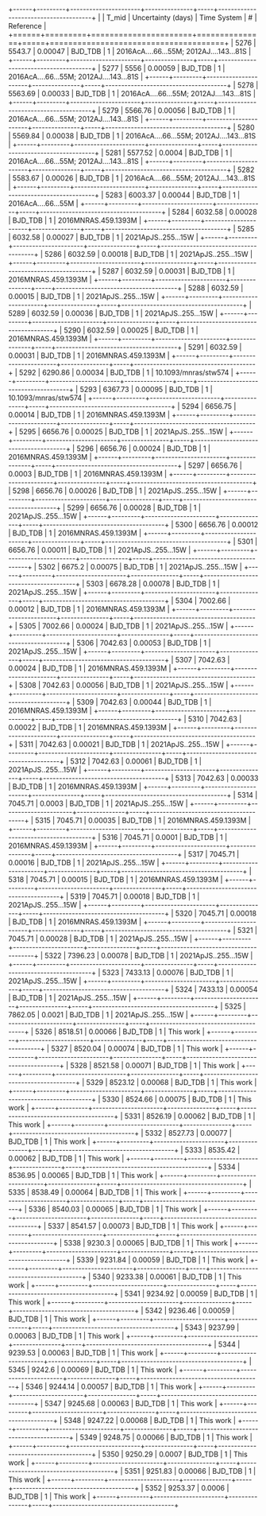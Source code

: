 +------+---------+----------------------+---------------+-----+--------------------------------------+
|      |   T_mid |   Uncertainty (days) | Time System   |   # | Reference                            |
+======+=========+======================+===============+=====+======================================+
| 5276 | 5543.7  |              0.00047 | BJD_TDB       |   1 | 2016AcA….66…55M; 2012AJ....143...81S |
+------+---------+----------------------+---------------+-----+--------------------------------------+
| 5277 | 5556    |              0.00059 | BJD_TDB       |   1 | 2016AcA….66…55M; 2012AJ....143...81S |
+------+---------+----------------------+---------------+-----+--------------------------------------+
| 5278 | 5563.69 |              0.00033 | BJD_TDB       |   1 | 2016AcA….66…55M; 2012AJ....143...81S |
+------+---------+----------------------+---------------+-----+--------------------------------------+
| 5279 | 5566.76 |              0.00056 | BJD_TDB       |   1 | 2016AcA….66…55M; 2012AJ....143...81S |
+------+---------+----------------------+---------------+-----+--------------------------------------+
| 5280 | 5569.84 |              0.00038 | BJD_TDB       |   1 | 2016AcA….66…55M; 2012AJ....143...81S |
+------+---------+----------------------+---------------+-----+--------------------------------------+
| 5281 | 5577.52 |              0.0004  | BJD_TDB       |   1 | 2016AcA….66…55M; 2012AJ....143...81S |
+------+---------+----------------------+---------------+-----+--------------------------------------+
| 5282 | 5583.67 |              0.00026 | BJD_TDB       |   1 | 2016AcA….66…55M; 2012AJ....143...81S |
+------+---------+----------------------+---------------+-----+--------------------------------------+
| 5283 | 6003.37 |              0.00044 | BJD_TDB       |   1 | 2016AcA....66...55M                  |
+------+---------+----------------------+---------------+-----+--------------------------------------+
| 5284 | 6032.58 |              0.00028 | BJD_TDB       |   1 | 2016MNRAS.459.1393M                  |
+------+---------+----------------------+---------------+-----+--------------------------------------+
| 5285 | 6032.58 |              0.00027 | BJD_TDB       |   1 | 2021ApJS..255...15W                  |
+------+---------+----------------------+---------------+-----+--------------------------------------+
| 5286 | 6032.59 |              0.00018 | BJD_TDB       |   1 | 2021ApJS..255...15W                  |
+------+---------+----------------------+---------------+-----+--------------------------------------+
| 5287 | 6032.59 |              0.00031 | BJD_TDB       |   1 | 2016MNRAS.459.1393M                  |
+------+---------+----------------------+---------------+-----+--------------------------------------+
| 5288 | 6032.59 |              0.00015 | BJD_TDB       |   1 | 2021ApJS..255...15W                  |
+------+---------+----------------------+---------------+-----+--------------------------------------+
| 5289 | 6032.59 |              0.00036 | BJD_TDB       |   1 | 2021ApJS..255...15W                  |
+------+---------+----------------------+---------------+-----+--------------------------------------+
| 5290 | 6032.59 |              0.00025 | BJD_TDB       |   1 | 2016MNRAS.459.1393M                  |
+------+---------+----------------------+---------------+-----+--------------------------------------+
| 5291 | 6032.59 |              0.00031 | BJD_TDB       |   1 | 2016MNRAS.459.1393M                  |
+------+---------+----------------------+---------------+-----+--------------------------------------+
| 5292 | 6290.86 |              0.00034 | BJD_TDB       |   1 | 10.1093/mnras/stw574                 |
+------+---------+----------------------+---------------+-----+--------------------------------------+
| 5293 | 6367.73 |              0.00095 | BJD_TDB       |   1 | 10.1093/mnras/stw574                 |
+------+---------+----------------------+---------------+-----+--------------------------------------+
| 5294 | 6656.75 |              0.00014 | BJD_TDB       |   1 | 2016MNRAS.459.1393M                  |
+------+---------+----------------------+---------------+-----+--------------------------------------+
| 5295 | 6656.76 |              0.00025 | BJD_TDB       |   1 | 2021ApJS..255...15W                  |
+------+---------+----------------------+---------------+-----+--------------------------------------+
| 5296 | 6656.76 |              0.00024 | BJD_TDB       |   1 | 2016MNRAS.459.1393M                  |
+------+---------+----------------------+---------------+-----+--------------------------------------+
| 5297 | 6656.76 |              0.0003  | BJD_TDB       |   1 | 2016MNRAS.459.1393M                  |
+------+---------+----------------------+---------------+-----+--------------------------------------+
| 5298 | 6656.76 |              0.00026 | BJD_TDB       |   1 | 2021ApJS..255...15W                  |
+------+---------+----------------------+---------------+-----+--------------------------------------+
| 5299 | 6656.76 |              0.00028 | BJD_TDB       |   1 | 2021ApJS..255...15W                  |
+------+---------+----------------------+---------------+-----+--------------------------------------+
| 5300 | 6656.76 |              0.00012 | BJD_TDB       |   1 | 2016MNRAS.459.1393M                  |
+------+---------+----------------------+---------------+-----+--------------------------------------+
| 5301 | 6656.76 |              0.00011 | BJD_TDB       |   1 | 2021ApJS..255...15W                  |
+------+---------+----------------------+---------------+-----+--------------------------------------+
| 5302 | 6675.2  |              0.00075 | BJD_TDB       |   1 | 2021ApJS..255...15W                  |
+------+---------+----------------------+---------------+-----+--------------------------------------+
| 5303 | 6678.28 |              0.00078 | BJD_TDB       |   1 | 2021ApJS..255...15W                  |
+------+---------+----------------------+---------------+-----+--------------------------------------+
| 5304 | 7002.66 |              0.00012 | BJD_TDB       |   1 | 2016MNRAS.459.1393M                  |
+------+---------+----------------------+---------------+-----+--------------------------------------+
| 5305 | 7002.66 |              0.00024 | BJD_TDB       |   1 | 2021ApJS..255...15W                  |
+------+---------+----------------------+---------------+-----+--------------------------------------+
| 5306 | 7042.63 |              0.00053 | BJD_TDB       |   1 | 2021ApJS..255...15W                  |
+------+---------+----------------------+---------------+-----+--------------------------------------+
| 5307 | 7042.63 |              0.00024 | BJD_TDB       |   1 | 2016MNRAS.459.1393M                  |
+------+---------+----------------------+---------------+-----+--------------------------------------+
| 5308 | 7042.63 |              0.00056 | BJD_TDB       |   1 | 2021ApJS..255...15W                  |
+------+---------+----------------------+---------------+-----+--------------------------------------+
| 5309 | 7042.63 |              0.00044 | BJD_TDB       |   1 | 2016MNRAS.459.1393M                  |
+------+---------+----------------------+---------------+-----+--------------------------------------+
| 5310 | 7042.63 |              0.00022 | BJD_TDB       |   1 | 2016MNRAS.459.1393M                  |
+------+---------+----------------------+---------------+-----+--------------------------------------+
| 5311 | 7042.63 |              0.00021 | BJD_TDB       |   1 | 2021ApJS..255...15W                  |
+------+---------+----------------------+---------------+-----+--------------------------------------+
| 5312 | 7042.63 |              0.00061 | BJD_TDB       |   1 | 2021ApJS..255...15W                  |
+------+---------+----------------------+---------------+-----+--------------------------------------+
| 5313 | 7042.63 |              0.00033 | BJD_TDB       |   1 | 2016MNRAS.459.1393M                  |
+------+---------+----------------------+---------------+-----+--------------------------------------+
| 5314 | 7045.71 |              0.0003  | BJD_TDB       |   1 | 2021ApJS..255...15W                  |
+------+---------+----------------------+---------------+-----+--------------------------------------+
| 5315 | 7045.71 |              0.00035 | BJD_TDB       |   1 | 2016MNRAS.459.1393M                  |
+------+---------+----------------------+---------------+-----+--------------------------------------+
| 5316 | 7045.71 |              0.0001  | BJD_TDB       |   1 | 2016MNRAS.459.1393M                  |
+------+---------+----------------------+---------------+-----+--------------------------------------+
| 5317 | 7045.71 |              0.00016 | BJD_TDB       |   1 | 2021ApJS..255...15W                  |
+------+---------+----------------------+---------------+-----+--------------------------------------+
| 5318 | 7045.71 |              0.00015 | BJD_TDB       |   1 | 2016MNRAS.459.1393M                  |
+------+---------+----------------------+---------------+-----+--------------------------------------+
| 5319 | 7045.71 |              0.00018 | BJD_TDB       |   1 | 2021ApJS..255...15W                  |
+------+---------+----------------------+---------------+-----+--------------------------------------+
| 5320 | 7045.71 |              0.00018 | BJD_TDB       |   1 | 2016MNRAS.459.1393M                  |
+------+---------+----------------------+---------------+-----+--------------------------------------+
| 5321 | 7045.71 |              0.00028 | BJD_TDB       |   1 | 2021ApJS..255...15W                  |
+------+---------+----------------------+---------------+-----+--------------------------------------+
| 5322 | 7396.23 |              0.00078 | BJD_TDB       |   1 | 2021ApJS..255...15W                  |
+------+---------+----------------------+---------------+-----+--------------------------------------+
| 5323 | 7433.13 |              0.00076 | BJD_TDB       |   1 | 2021ApJS..255...15W                  |
+------+---------+----------------------+---------------+-----+--------------------------------------+
| 5324 | 7433.13 |              0.00054 | BJD_TDB       |   1 | 2021ApJS..255...15W                  |
+------+---------+----------------------+---------------+-----+--------------------------------------+
| 5325 | 7862.05 |              0.0021  | BJD_TDB       |   1 | 2021ApJS..255...15W                  |
+------+---------+----------------------+---------------+-----+--------------------------------------+
| 5326 | 8518.51 |              0.00066 | BJD_TDB       |   1 | This work                            |
+------+---------+----------------------+---------------+-----+--------------------------------------+
| 5327 | 8520.04 |              0.00074 | BJD_TDB       |   1 | This work                            |
+------+---------+----------------------+---------------+-----+--------------------------------------+
| 5328 | 8521.58 |              0.00071 | BJD_TDB       |   1 | This work                            |
+------+---------+----------------------+---------------+-----+--------------------------------------+
| 5329 | 8523.12 |              0.00068 | BJD_TDB       |   1 | This work                            |
+------+---------+----------------------+---------------+-----+--------------------------------------+
| 5330 | 8524.66 |              0.00075 | BJD_TDB       |   1 | This work                            |
+------+---------+----------------------+---------------+-----+--------------------------------------+
| 5331 | 8526.19 |              0.00062 | BJD_TDB       |   1 | This work                            |
+------+---------+----------------------+---------------+-----+--------------------------------------+
| 5332 | 8527.73 |              0.00077 | BJD_TDB       |   1 | This work                            |
+------+---------+----------------------+---------------+-----+--------------------------------------+
| 5333 | 8535.42 |              0.00062 | BJD_TDB       |   1 | This work                            |
+------+---------+----------------------+---------------+-----+--------------------------------------+
| 5334 | 8536.95 |              0.00065 | BJD_TDB       |   1 | This work                            |
+------+---------+----------------------+---------------+-----+--------------------------------------+
| 5335 | 8538.49 |              0.00064 | BJD_TDB       |   1 | This work                            |
+------+---------+----------------------+---------------+-----+--------------------------------------+
| 5336 | 8540.03 |              0.00065 | BJD_TDB       |   1 | This work                            |
+------+---------+----------------------+---------------+-----+--------------------------------------+
| 5337 | 8541.57 |              0.00073 | BJD_TDB       |   1 | This work                            |
+------+---------+----------------------+---------------+-----+--------------------------------------+
| 5338 | 9230.3  |              0.00065 | BJD_TDB       |   1 | This work                            |
+------+---------+----------------------+---------------+-----+--------------------------------------+
| 5339 | 9231.84 |              0.00059 | BJD_TDB       |   1 | This work                            |
+------+---------+----------------------+---------------+-----+--------------------------------------+
| 5340 | 9233.38 |              0.00061 | BJD_TDB       |   1 | This work                            |
+------+---------+----------------------+---------------+-----+--------------------------------------+
| 5341 | 9234.92 |              0.00059 | BJD_TDB       |   1 | This work                            |
+------+---------+----------------------+---------------+-----+--------------------------------------+
| 5342 | 9236.46 |              0.00059 | BJD_TDB       |   1 | This work                            |
+------+---------+----------------------+---------------+-----+--------------------------------------+
| 5343 | 9237.99 |              0.00063 | BJD_TDB       |   1 | This work                            |
+------+---------+----------------------+---------------+-----+--------------------------------------+
| 5344 | 9239.53 |              0.00063 | BJD_TDB       |   1 | This work                            |
+------+---------+----------------------+---------------+-----+--------------------------------------+
| 5345 | 9242.6  |              0.00069 | BJD_TDB       |   1 | This work                            |
+------+---------+----------------------+---------------+-----+--------------------------------------+
| 5346 | 9244.14 |              0.00057 | BJD_TDB       |   1 | This work                            |
+------+---------+----------------------+---------------+-----+--------------------------------------+
| 5347 | 9245.68 |              0.00063 | BJD_TDB       |   1 | This work                            |
+------+---------+----------------------+---------------+-----+--------------------------------------+
| 5348 | 9247.22 |              0.00068 | BJD_TDB       |   1 | This work                            |
+------+---------+----------------------+---------------+-----+--------------------------------------+
| 5349 | 9248.75 |              0.00066 | BJD_TDB       |   1 | This work                            |
+------+---------+----------------------+---------------+-----+--------------------------------------+
| 5350 | 9250.29 |              0.0007  | BJD_TDB       |   1 | This work                            |
+------+---------+----------------------+---------------+-----+--------------------------------------+
| 5351 | 9251.83 |              0.00066 | BJD_TDB       |   1 | This work                            |
+------+---------+----------------------+---------------+-----+--------------------------------------+
| 5352 | 9253.37 |              0.0006  | BJD_TDB       |   1 | This work                            |
+------+---------+----------------------+---------------+-----+--------------------------------------+